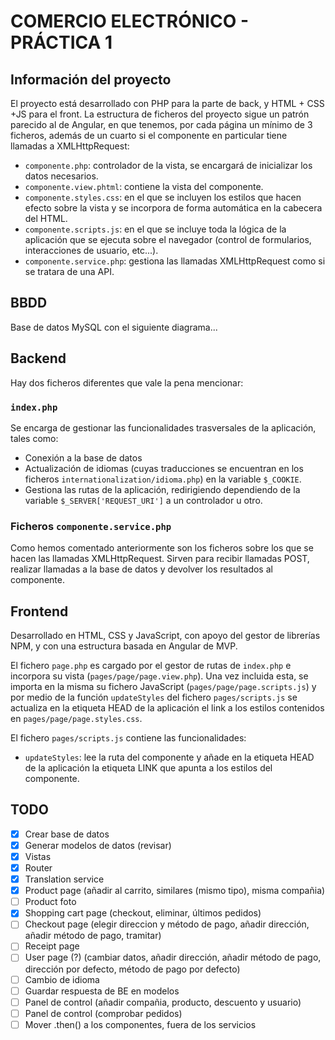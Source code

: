 # COMERCIO ELECTRÓNICO - PRÁCTICA 1

## Información del proyecto

El proyecto está desarrollado con PHP para la parte de back, y HTML + CSS +JS para el front. La estructura de ficheros del proyecto sigue un patrón parecido al de Angular, en que tenemos, por cada página un mínimo de 3 ficheros, además de un cuarto si el componente en particular tiene llamadas a XMLHttpRequest:

- `componente.php`: controlador de la vista, se encargará de inicializar los datos necesarios.
- `componente.view.phtml`: contiene la vista del componente.
- `componente.styles.css`: en el que se incluyen los estilos que hacen efecto sobre la vista y se incorpora de forma automática en la cabecera del HTML.
- `componente.scripts.js`: en el que se incluye toda la lógica de la aplicación que se ejecuta sobre el navegador (control de formularios, interacciones de usuario, etc...).
- `componente.service.php`: gestiona las llamadas XMLHttpRequest como si se tratara de una API.


## BBDD

Base de datos MySQL con el siguiente diagrama...

## Backend

Hay dos ficheros diferentes que vale la pena mencionar:

### `index.php`

Se encarga de gestionar las funcionalidades trasversales de la aplicación, tales como: 

- Conexión a la base de datos
- Actualización de idiomas (cuyas traducciones se encuentran en los ficheros `internationalization/idioma.php`) en la variable `$_COOKIE`.
- Gestiona las rutas de la aplicación, redirigiendo dependiendo de la variable `$_SERVER['REQUEST_URI']` a un controlador u otro.

### Ficheros `componente.service.php`

Como hemos comentado anteriormente son los ficheros sobre los que se hacen las llamadas XMLHttpRequest. Sirven para recibir llamadas POST, realizar llamadas a la base de datos y devolver los resultados al componente.

## Frontend

Desarrollado en HTML, CSS y JavaScript, con apoyo del gestor de librerías NPM, y con una estructura basada en Angular de MVP. 

El fichero `page.php` es cargado por el gestor de rutas de `index.php` e incorpora su vista (`pages/page/page.view.php`). Una vez incluida esta, se importa en la misma su fichero JavaScript (`pages/page/page.scripts.js`) y por medio de la función `updateStyles` del fichero `pages/scripts.js` se actualiza en la etiqueta HEAD de la aplicación el link a los estilos contenidos en `pages/page/page.styles.css`.

El fichero `pages/scripts.js` contiene las funcionalidades:

- `updateStyles`: lee la ruta del componente y añade en la etiqueta HEAD de la aplicación la etiqueta LINK que apunta a los estilos del componente.

## TODO

- [x] Crear base de datos
- [x] Generar modelos de datos (revisar)
- [x] Vistas
- [x] Router
- [x] Translation service
- [x] Product page (añadir al carrito, similares (mismo tipo), misma compañia)
- [ ] Product foto
- [x] Shopping cart page (checkout, eliminar, últimos pedidos)
- [ ] Checkout page (elegir direccion y método de pago, añadir dirección, añadir método de pago, tramitar)
- [ ] Receipt page
- [ ] User page (?) (cambiar datos, añadir dirección, añadir método de pago, dirección por defecto, método de pago por defecto)
- [ ] Cambio de idioma
- [ ] Guardar respuesta de BE en modelos
- [ ] Panel de control (añadir compañia, producto, descuento y usuario)
- [ ] Panel de control (comprobar pedidos)
- [ ] Mover .then() a los componentes, fuera de los servicios